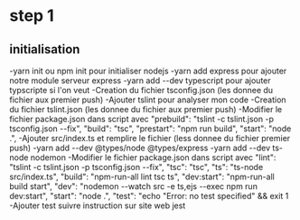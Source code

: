 # step 1
## initialisation
-yarn init ou npm init pour initialiser nodejs
-yarn add express pour ajouter notre module serveur express
-yarn add --dev typescript pour ajouter typscripte si l'on veut
-Creation du fichier tsconfig.json (les donnee du fichier aux premier push)
-Ajouter tslint pour analyser mon code 
-Creation du fichier tslint.json (les donnee du fichier aux premier push)
-Modifier le fichier package.json dans script avec
    "prebuild": "tslint -c tslint.json -p tsconfig.json --fix",
    "build": "tsc",
    "prestart": "npm run build",
    "start": "node .",
-Ajouter src/index.ts et remplire le fichier (less donnee du fichier premier push)
-yarn add --dev @types/node @types/express
-yarn add --dev ts-node nodemon
-Modifier le fichier package.json dans script avec
    "lint": "tslint -c tslint.json -p tsconfig.json --fix",
    "tsc": "tsc",
    "ts": "ts-node src/index.ts",
    "build": "npm-run-all lint tsc ts",
    "dev:start": "npm-run-all build start",
    "dev": "nodemon --watch src -e ts,ejs --exec npm run dev:start",
    "start": "node .",
    "test": "echo \"Error: no test specified\" && exit 1
-Ajouter test suivre instruction sur site web jest
